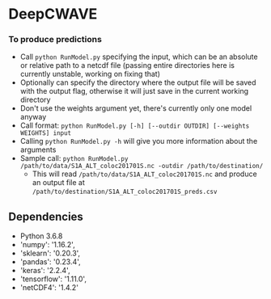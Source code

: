 # DeepCWAVE

### To produce predictions
- Call `python RunModel.py` specifying the input, which can be an absolute or relative path to a netcdf file (passing entire directories here is currently unstable, working on fixing that)
- Optionally can specify the directory where the output file will be saved with the output flag, otherwise it will just save in the current working directory
- Don't use the weights argument yet, there's currently only one model anyway
- Call format: `python RunModel.py [-h] [--outdir OUTDIR] [--weights WEIGHTS] input`
- Calling `python RunModel.py -h` will give you more information about the arguments
- Sample call: `python RunModel.py /path/to/data/S1A_ALT_coloc201701S.nc -outdir /path/to/destination/`
  - This will read `/path/to/data/S1A_ALT_coloc201701S.nc` and produce an output file at `/path/to/destination/S1A_ALT_coloc201701S_preds.csv`

## Dependencies
- Python 3.6.8
- 'numpy': '1.16.2',
- 'sklearn': '0.20.3',
- 'pandas': '0.23.4',
- 'keras': '2.2.4',
- 'tensorflow': '1.11.0',
- 'netCDF4': '1.4.2'
